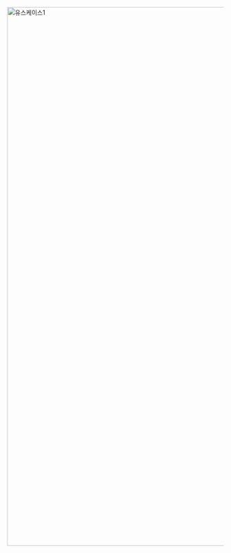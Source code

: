  <img width="1250" alt="유스케이스1" src="https://github.com/dregun1/-/assets/122992960/7577c2b4-42d6-4ad1-95e6-5dd0ad475f0f">
